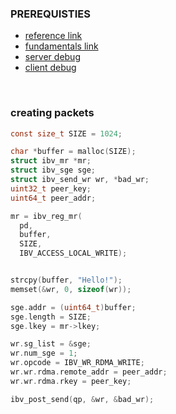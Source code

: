 ### PREREQUISTIES
- [reference link](https://github.com/linux-rdma/perftest)
- [fundamentals link](https://github.com/tarickb/the-geek-in-the-corner/blob/master/02_read-write/rdma-server.c)
- [server debug](debug_server)
- [client debug](debug_client)

<br>

### creating packets

```c
const size_t SIZE = 1024;

char *buffer = malloc(SIZE);
struct ibv_mr *mr;
struct ibv_sge sge;
struct ibv_send_wr wr, *bad_wr;
uint32_t peer_key;
uint64_t peer_addr;

mr = ibv_reg_mr(
  pd,
  buffer,
  SIZE,
  IBV_ACCESS_LOCAL_WRITE);


strcpy(buffer, "Hello!");
memset(&wr, 0, sizeof(wr));

sge.addr = (uint64_t)buffer;
sge.length = SIZE;
sge.lkey = mr->lkey;

wr.sg_list = &sge;
wr.num_sge = 1;
wr.opcode = IBV_WR_RDMA_WRITE;
wr.wr.rdma.remote_addr = peer_addr;
wr.wr.rdma.rkey = peer_key;

ibv_post_send(qp, &wr, &bad_wr);

```
